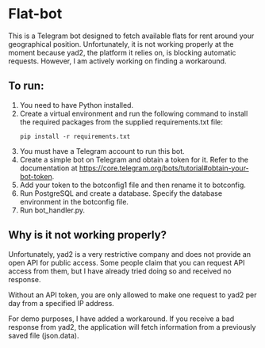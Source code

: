 # Flat-bot

This is a Telegram bot designed to fetch available flats for rent around your geographical position. Unfortunately, it is not working properly at the moment because yad2, the platform it relies on, is blocking automatic requests. However, I am actively working on finding a workaround.

## To run:

1. You need to have Python installed.
2. Create a virtual environment and run the following command to install the required packages from the supplied requirements.txt file:
   ```
   pip install -r requirements.txt
   ```
3. You must have a Telegram account to run this bot.
4. Create a simple bot on Telegram and obtain a token for it. Refer to the documentation at https://core.telegram.org/bots/tutorial#obtain-your-bot-token.
5. Add your token to the botconfig1 file and then rename it to botconfig.
6. Run PostgreSQL and create a database. Specify the database environment in the botconfig file.
7. Run bot_handler.py.

## Why is it not working properly?

Unfortunately, yad2 is a very restrictive company and does not provide an open API for public access. Some people claim that you can request API access from them, but I have already tried doing so and received no response.

Without an API token, you are only allowed to make one request to yad2 per day from a specified IP address.

For demo purposes, I have added a workaround. If you receive a bad response from yad2, the application will fetch information from a previously saved file (json.data).
